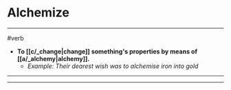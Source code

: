 # Alchemize
---
#verb
- **To [[c/_change|change]] something's properties by means of [[a/_alchemy|alchemy]].**
	- _Example: Their dearest wish was to alchemise iron into gold_
---
---
